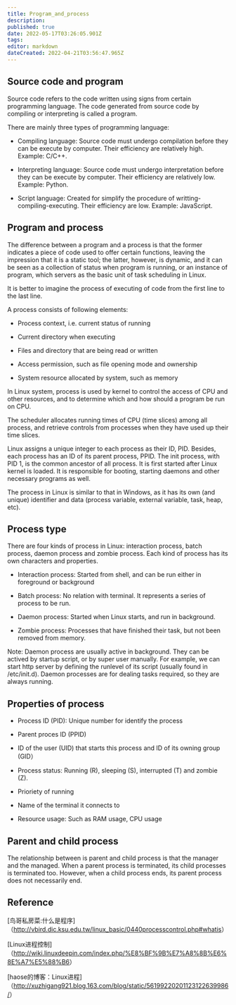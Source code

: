 ```yaml
---
title: Program_and_process
description: 
published: true
date: 2022-05-17T03:26:05.901Z
tags: 
editor: markdown
dateCreated: 2022-04-21T03:56:47.965Z
---
```


## Source code and program

Source code refers to the code written using signs from certain programming language. The code generated from source code by compiling or interpreting is called a program.

There are mainly three types of programming language:

* Compiling language: Source code must undergo compilation before they can be execute by computer. Their efficiency are relatively high. Example: C/C++.

* Interpreting language: Source code must undergo interpretation before they can be execute by computer. Their efficiency are relatively low. Example: Python.

* Script language: Created for simplify the procedure of writting-compiling-executing. Their efficiency are low. Example: JavaScript.

## Program and process

The difference between a program and a process is that the former indicates a piece of code used to offer certain functions, leaving the impression that it is a static tool; the latter, however, is dynamic, and it can be seen as a collection of status when program is running, or an instance of program, which servers as the basic unit of task scheduling in Linux.

It is better to imagine the process of executing of code from the first line to the last line.

A process consists of following elements:

* Process context, i.e. current status of running

* Current directory when executing

* Files and directory that are being read or written

* Access permission, such as file opening mode and ownership

* System resource allocated by system, such as memory

In Linux system, process is used by kernel to control the access of CPU and other resources, and to determine which and how should a program be run on CPU.

The scheduler allocates running times of CPU (time slices) among all process, and retrieve controls from processes when they have used up their time slices.

Linux assigns a unique integer to each process as their ID, PID. Besides, each process has an ID of its parent process, PPID. The init process, with PID 1, is the common ancestor of all process. It is first started after Linux kernel is loaded. It is responsible for booting, starting daemons and other necessary programs as well.

The process in Linux is similar to that in Windows, as it has its own (and unique) identifier and data (process variable, external variable, task, heap, etc).

## Process type

There are four kinds of process in Linux: interaction process, batch process, daemon process and zombie process. Each kind of process has its own characters and properties.

* Interaction process: Started from shell, and can be run either in foreground or background

* Batch process: No relation with terminal. It represents a series of process to be run.

* Daemon process: Started when Linux starts, and run in background.

* Zombie process: Processes that have finished their task, but not been removed from memory.

Note: Daemon process are usually active in background. They can be actived by startup script, or by super user manually. For example, we can start http server by defining the runlevel of its script (usually found in /etc/init.d). Daemon processes are for dealing tasks required, so they are always running.

## Properties of process

* Process ID (PID): Unique number for identify the process

* Parent proces ID (PPID)

* ID of the user (UID) that starts this process and ID of its owning group (GID）

* Process status: Running (R), sleeping (S), interrupted (T) and zombie (Z).

* Prioriety of running

* Name of the terminal it connects to

* Resource usage: Such as RAM usage, CPU usage

## Parent and child process

The relationship between is parent and child process is that the manager and the managed. When a parent process is terminated, its child processes is terminated too. However, when a child process ends, its parent process does not necessarily end.

## Reference

[鸟哥私房菜:什么是程序]（<http://vbird.dic.ksu.edu.tw/linux_basic/0440processcontrol.php#whatis>）

[Linux进程控制]（<http://wiki.linuxdeepin.com/index.php/%E8%BF%9B%E7%A8%8B%E6%8E%A7%E5%88%B6>）

[haose的博客：Linux进程]（<http://xuzhigang921.blog.163.com/blog/static/56199220201123122639986/>）
